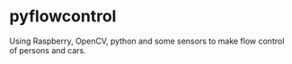 # pyflowcontrol
Using Raspberry, OpenCV, python and some sensors to make flow control of persons and cars.
